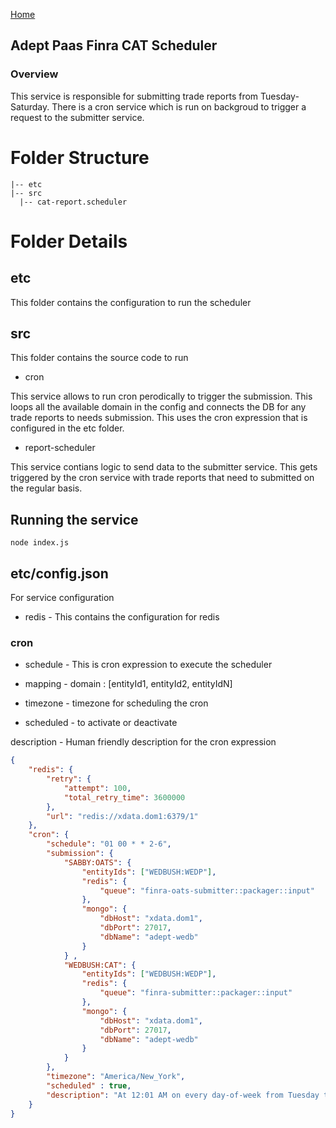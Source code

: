 [Home](../README.md)
## Adept Paas Finra CAT Scheduler
### Overview

This service is responsible for submitting trade reports from Tuesday-Saturday. There is a cron service which is run on
backgroud to trigger a request to the submitter service.
# Folder Structure
  ```
  |-- etc
  |-- src
	|-- cat-report.scheduler
 ```
# Folder Details
## etc

This folder contains the configuration to run the scheduler
## src

This folder contains the source code to run

* cron

This service allows to run cron perodically to trigger the submission. This loops all the available domain in the config and connects the DB for any trade reports to needs submission. This uses the cron expression that is configured in the etc folder.

* report-scheduler

This service contians logic to send data to the submitter service. This gets triggered by the cron service with trade reports that need to submitted on the regular basis.
## Running the service

```node index.js```
## etc/config.json

For service configuration

* redis - This contains the configuration for redis
### cron

* schedule - This is cron expression to execute the scheduler

* mapping - domain : [entityId1, entityId2, entityIdN]

* timezone - timezone for scheduling the cron

* scheduled - to activate or deactivate

description - Human friendly description for the cron expression

```json
{
	"redis": {
		"retry": {
			"attempt": 100,
			"total_retry_time": 3600000
		},
		"url": "redis://xdata.dom1:6379/1"
	},
	"cron": {
		"schedule": "01 00 * * 2-6",
		"submission": {
			"SABBY:OATS": {
                "entityIds": ["WEDBUSH:WEDP"],
				"redis": {
					"queue": "finra-oats-submitter::packager::input"
				},
				"mongo": {
					"dbHost": "xdata.dom1",
					"dbPort": 27017,
					"dbName": "adept-wedb"
				}
			} ,
			"WEDBUSH:CAT": {
				"entityIds": ["WEDBUSH:WEDP"],
				"redis": {
					"queue": "finra-submitter::packager::input"
                },
				"mongo": {
					"dbHost": "xdata.dom1",
					"dbPort": 27017,
					"dbName": "adept-wedb"
				}
			}
		},
		"timezone": "America/New_York",
		"scheduled" : true,
		"description": "At 12:01 AM on every day-of-week from Tuesday through Saturday."
	}
}

```
